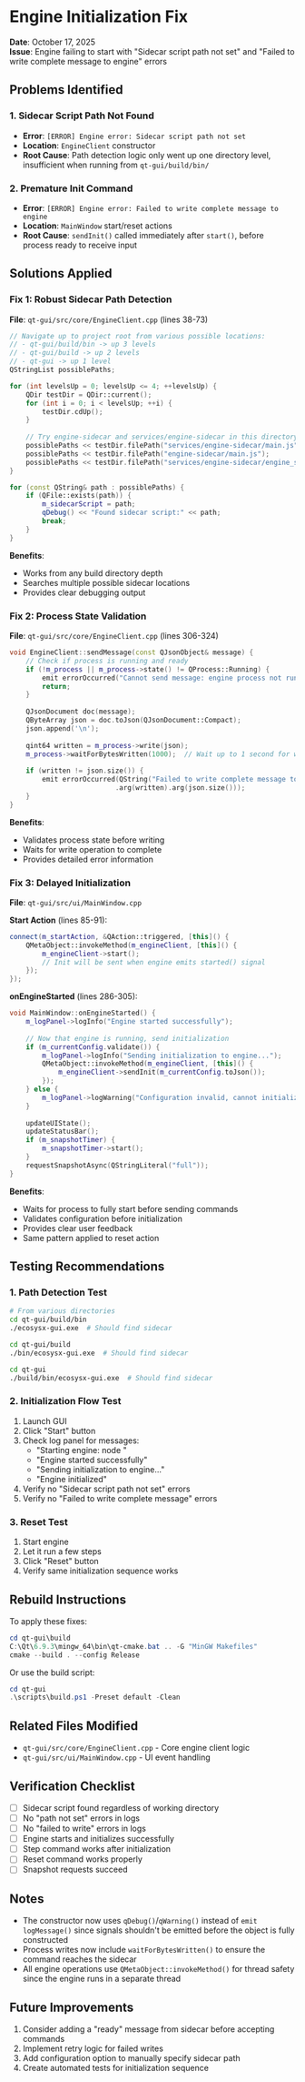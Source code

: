 # Engine Initialization Fix

**Date**: October 17, 2025  
**Issue**: Engine failing to start with "Sidecar script path not set" and "Failed to write complete message to engine" errors

## Problems Identified

### 1. Sidecar Script Path Not Found
- **Error**: `[ERROR] Engine error: Sidecar script path not set`
- **Location**: `EngineClient` constructor
- **Root Cause**: Path detection logic only went up one directory level, insufficient when running from `qt-gui/build/bin/`

### 2. Premature Init Command
- **Error**: `[ERROR] Engine error: Failed to write complete message to engine`
- **Location**: `MainWindow` start/reset actions  
- **Root Cause**: `sendInit()` called immediately after `start()`, before process ready to receive input

## Solutions Applied

### Fix 1: Robust Sidecar Path Detection

**File**: `qt-gui/src/core/EngineClient.cpp` (lines 38-73)

```cpp
// Navigate up to project root from various possible locations:
// - qt-gui/build/bin -> up 3 levels
// - qt-gui/build -> up 2 levels  
// - qt-gui -> up 1 level
QStringList possiblePaths;

for (int levelsUp = 0; levelsUp <= 4; ++levelsUp) {
    QDir testDir = QDir::current();
    for (int i = 0; i < levelsUp; ++i) {
        testDir.cdUp();
    }
    
    // Try engine-sidecar and services/engine-sidecar in this directory
    possiblePaths << testDir.filePath("services/engine-sidecar/main.js");
    possiblePaths << testDir.filePath("engine-sidecar/main.js");
    possiblePaths << testDir.filePath("services/engine-sidecar/engine_sidecar.js");
}

for (const QString& path : possiblePaths) {
    if (QFile::exists(path)) {
        m_sidecarScript = path;
        qDebug() << "Found sidecar script:" << path;
        break;
    }
}
```

**Benefits**:
- Works from any build directory depth
- Searches multiple possible sidecar locations
- Provides clear debugging output

### Fix 2: Process State Validation

**File**: `qt-gui/src/core/EngineClient.cpp` (lines 306-324)

```cpp
void EngineClient::sendMessage(const QJsonObject& message) {
    // Check if process is running and ready
    if (!m_process || m_process->state() != QProcess::Running) {
        emit errorOccurred("Cannot send message: engine process not running");
        return;
    }
    
    QJsonDocument doc(message);
    QByteArray json = doc.toJson(QJsonDocument::Compact);
    json.append('\n');
    
    qint64 written = m_process->write(json);
    m_process->waitForBytesWritten(1000);  // Wait up to 1 second for write
    
    if (written != json.size()) {
        emit errorOccurred(QString("Failed to write complete message to engine (wrote %1 of %2 bytes)")
                          .arg(written).arg(json.size()));
    }
}
```

**Benefits**:
- Validates process state before writing
- Waits for write operation to complete
- Provides detailed error information

### Fix 3: Delayed Initialization

**File**: `qt-gui/src/ui/MainWindow.cpp`

**Start Action** (lines 85-91):
```cpp
connect(m_startAction, &QAction::triggered, [this]() {
    QMetaObject::invokeMethod(m_engineClient, [this]() {
        m_engineClient->start();
        // Init will be sent when engine emits started() signal
    });
});
```

**onEngineStarted** (lines 286-305):
```cpp
void MainWindow::onEngineStarted() {
    m_logPanel->logInfo("Engine started successfully");
    
    // Now that engine is running, send initialization
    if (m_currentConfig.validate()) {
        m_logPanel->logInfo("Sending initialization to engine...");
        QMetaObject::invokeMethod(m_engineClient, [this]() {
            m_engineClient->sendInit(m_currentConfig.toJson());
        });
    } else {
        m_logPanel->logWarning("Configuration invalid, cannot initialize engine");
    }
    
    updateUIState();
    updateStatusBar();
    if (m_snapshotTimer) {
        m_snapshotTimer->start();
    }
    requestSnapshotAsync(QStringLiteral("full"));
}
```

**Benefits**:
- Waits for process to fully start before sending commands
- Validates configuration before initialization
- Provides clear user feedback
- Same pattern applied to reset action

## Testing Recommendations

### 1. Path Detection Test
```bash
# From various directories
cd qt-gui/build/bin
./ecosysx-gui.exe  # Should find sidecar

cd qt-gui/build
./bin/ecosysx-gui.exe  # Should find sidecar

cd qt-gui
./build/bin/ecosysx-gui.exe  # Should find sidecar
```

### 2. Initialization Flow Test
1. Launch GUI
2. Click "Start" button
3. Check log panel for messages:
   - "Starting engine: node <path>"
   - "Engine started successfully"
   - "Sending initialization to engine..."
   - "Engine initialized"
4. Verify no "Sidecar script path not set" errors
5. Verify no "Failed to write complete message" errors

### 3. Reset Test
1. Start engine
2. Let it run a few steps
3. Click "Reset" button
4. Verify same initialization sequence works

## Rebuild Instructions

To apply these fixes:

```powershell
cd qt-gui\build
C:\Qt\6.9.3\mingw_64\bin\qt-cmake.bat .. -G "MinGW Makefiles"
cmake --build . --config Release
```

Or use the build script:
```powershell
cd qt-gui
.\scripts\build.ps1 -Preset default -Clean
```

## Related Files Modified

- `qt-gui/src/core/EngineClient.cpp` - Core engine client logic
- `qt-gui/src/ui/MainWindow.cpp` - UI event handling

## Verification Checklist

- [ ] Sidecar script found regardless of working directory
- [ ] No "path not set" errors in logs
- [ ] No "failed to write" errors in logs
- [ ] Engine starts and initializes successfully
- [ ] Step command works after initialization
- [ ] Reset command works properly
- [ ] Snapshot requests succeed

## Notes

- The constructor now uses `qDebug()`/`qWarning()` instead of `emit logMessage()` since signals shouldn't be emitted before the object is fully constructed
- Process writes now include `waitForBytesWritten()` to ensure the command reaches the sidecar
- All engine operations use `QMetaObject::invokeMethod()` for thread safety since the engine runs in a separate thread

## Future Improvements

1. Consider adding a "ready" message from sidecar before accepting commands
2. Implement retry logic for failed writes
3. Add configuration option to manually specify sidecar path
4. Create automated tests for initialization sequence
